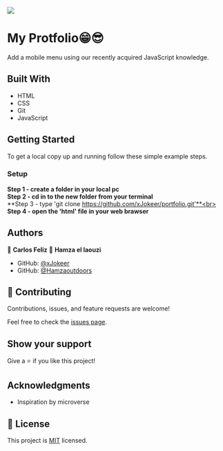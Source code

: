 ![](https://img.shields.io/badge/Microverse-blueviolet)

# My Protfolio😁😎

Add a mobile menu using our recently acquired JavaScript knowledge.


## Built With

- HTML
- CSS
- Git
- JavaScript

## Getting Started

To get a local copy up and running follow these simple example steps.


### Setup
**Step 1 - create a folder in your local pc** <br>
**Step 2 - cd in to the new folder from your terminal**<br>
**Step 3 - type 'git clone https://github.com/xJokeer/portfolio.git'**<br>
**Step 4 - open the 'html' file in your web brawser**

## Authors

👤 **Carlos Feliz**
👤 **Hamza el laouzi**

- GitHub: [@xJokeer](https://github.com/xJokeer)
- GitHub: [@Hamzaoutdoors](https://github.com/Hamzaoutdoors)

## 🤝 Contributing

Contributions, issues, and feature requests are welcome!

Feel free to check the [issues page](https://github.com/xJokeer/portfolio/issues).

## Show your support

Give a ⭐️ if you like this project!

## Acknowledgments
- Inspiration by microverse

## 📝 License

This project is [MIT](https://github.com/git/git-scm.com/blob/main/MIT-LICENSE.txt) licensed.
